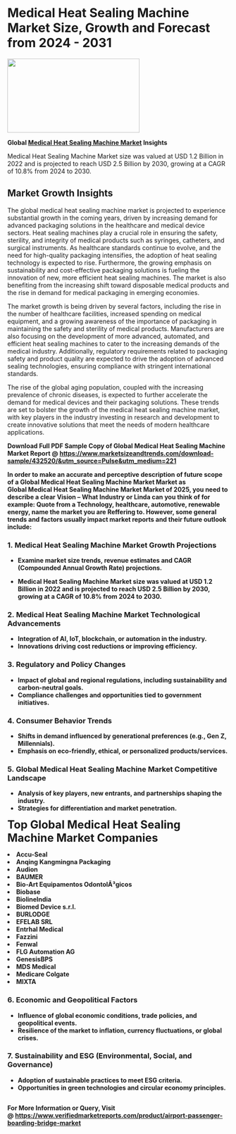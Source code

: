 <H1>Medical Heat Sealing Machine Market Size, Growth and Forecast from 2024 - 2031</H1><img class="aligncenter size-medium wp-image-584254" src="https://thirdeyenews.in/wp-content/uploads/2024/09/Global-Market-Research-300x168.jpeg" alt="" width="300" height="168" /><p><strong>Global&nbsp;<a href="https://www.marketsizeandtrends.com/download-sample/432520/&amp;utm_source=Pulse&amp;utm_medium=221">Medical Heat Sealing Machine Market</a> Insights</strong></p><p>Medical Heat Sealing Machine Market size was valued at USD 1.2 Billion in 2022 and is projected to reach USD 2.5 Billion by 2030, growing at a CAGR of 10.8% from 2024 to 2030.</p><p><h2>Market Growth Insights</h2> <p>The global medical heat sealing machine market is projected to experience substantial growth in the coming years, driven by increasing demand for advanced packaging solutions in the healthcare and medical device sectors. Heat sealing machines play a crucial role in ensuring the safety, sterility, and integrity of medical products such as syringes, catheters, and surgical instruments. As healthcare standards continue to evolve, and the need for high-quality packaging intensifies, the adoption of heat sealing technology is expected to rise. Furthermore, the growing emphasis on sustainability and cost-effective packaging solutions is fueling the innovation of new, more efficient heat sealing machines. The market is also benefiting from the increasing shift toward disposable medical products and the rise in demand for medical packaging in emerging economies.</p> <p><strong></strong></p> <p>The market growth is being driven by several factors, including the rise in the number of healthcare facilities, increased spending on medical equipment, and a growing awareness of the importance of packaging in maintaining the safety and sterility of medical products. Manufacturers are also focusing on the development of more advanced, automated, and efficient heat sealing machines to cater to the increasing demands of the medical industry. Additionally, regulatory requirements related to packaging safety and product quality are expected to drive the adoption of advanced sealing technologies, ensuring compliance with stringent international standards.</p> <p>The rise of the global aging population, coupled with the increasing prevalence of chronic diseases, is expected to further accelerate the demand for medical devices and their packaging solutions. These trends are set to bolster the growth of the medical heat sealing machine market, with key players in the industry investing in research and development to create innovative solutions that meet the needs of modern healthcare applications.</p> <p><strong></p><p><span class=""><strong>Download Full PDF Sample Copy of Global Medical Heat Sealing Machine Market Report</strong> @ <a href="https://www.marketsizeandtrends.com/download-sample/432520/&amp;utm_source=Pulse&amp;utm_medium=221" target="_blank">https://www.marketsizeandtrends.com/download-sample/432520/&amp;utm_source=Pulse&amp;utm_medium=221</a></span></p><p>In order to make an accurate and perceptive description of future scope of a Global&nbsp;Medical Heat Sealing Machine Market Market as Global&nbsp;Medical Heat Sealing Machine Market Market of 2025, you need to describe a clear Vision &ndash; What Industry or Linda can you think of for example: Quote from a Technology, healthcare, automotive, renewable energy, name the market you are Reffering to. However, some general trends and factors usually impact market reports and their future outlook include:</p><h3>1.&nbsp;<strong>Medical Heat Sealing Machine Market Growth Projections</strong></h3><ul><li>Examine market size trends, revenue estimates and CAGR (Compounded Annual Growth Rate) projections.</li><li><p>Medical Heat Sealing Machine Market size was valued at USD 1.2 Billion in 2022 and is projected to reach USD 2.5 Billion by 2030, growing at a CAGR of 10.8% from 2024 to 2030.</p></li></ul><h3>2.&nbsp;<strong>Medical Heat Sealing Machine Market Technological Advancements</strong></h3><ul><li>Integration of AI, IoT, blockchain, or automation in the industry.</li><li>Innovations driving cost reductions or improving efficiency.</li></ul><h3>3.&nbsp;<strong>Regulatory and Policy Changes</strong></h3><ul><li>Impact of global and regional regulations, including sustainability and carbon-neutral goals.</li><li>Compliance challenges and opportunities tied to government initiatives.</li></ul><h3>4.&nbsp;<strong>Consumer Behavior Trends</strong></h3><ul><li>Shifts in demand influenced by generational preferences (e.g., Gen Z, Millennials).</li><li>Emphasis on eco-friendly, ethical, or personalized products/services.</li></ul><h3>5.&nbsp;<strong>Global Medical Heat Sealing Machine Market Competitive Landscape</strong></h3><ul><li>Analysis of key players, new entrants, and partnerships shaping the industry.</li><li>Strategies for differentiation and market penetration.</li></ul><p data-pm-slice="1 1 []"><span style="color: inherit; font-family: inherit; font-size: 25px;">Top Global Medical Heat Sealing Machine Market Companies</span></p><div class="" data-test-id=""><p><li>Accu-Seal</li><li> Anqing Kangmingna Packaging</li><li> Audion</li><li> BAUMER</li><li> Bio-Art Equipamentos OdontolÃ³gicos</li><li> Biobase</li><li> BiolineIndia</li><li> Biomed Device s.r.l.</li><li> BURLODGE</li><li> EFELAB SRL</li><li> Entrhal Medical</li><li> Fazzini</li><li> Fenwal</li><li> FLG Automation AG</li><li> GenesisBPS</li><li> MDS Medical</li><li> Medicare Colgate</li><li> MIXTA</li></p></div><h3>6.&nbsp;<strong>Economic and Geopolitical Factors</strong></h3><ul><li>Influence of global economic conditions, trade policies, and geopolitical events.</li><li>Resilience of the market to inflation, currency fluctuations, or global crises.</li></ul><h3>7.&nbsp;<strong>Sustainability and ESG (Environmental, Social, and Governance)</strong></h3><ul><li>Adoption of sustainable practices to meet ESG criteria.</li><li>Opportunities in green technologies and circular economy principles.</li></ul><h2><strong style="font-size: 14px;">For More Information or Query, Visit @&nbsp;</strong><a style="background-color: #ffffff; font-size: 14px;" href="https://www.marketsizeandtrends.com/report/medical-heat-sealing-machine-market/" target="_blank">https://www.verifiedmarketreports.com/product/airport-passenger-boarding-bridge-market</a></h2>
